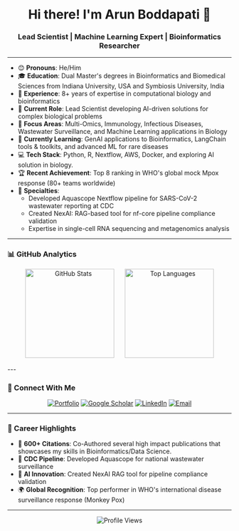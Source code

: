 <h1 align="center">Hi there! I'm Arun Boddapati 👋</h1>

<h3 align="center">Lead Scientist | Machine Learning Expert | Bioinformatics Researcher</h3>

---

- 😊 **Pronouns**: He/Him
- 🎓 **Education**: Dual Master's degrees in Bioinformatics and Biomedical Sciences from Indiana University, USA and Symbiosis University, India
- 💼 **Experience**: 8+ years of expertise in computational biology and bioinformatics
- 🔬 **Current Role**: Lead Scientist developing AI-driven solutions for complex biological problems
- 🚀 **Focus Areas**: Multi-Omics, Immunology, Infectious Diseases, Wastewater Surveillance, and Machine Learning applications in Biology
- 🧠 **Currently Learning**: GenAI applications to Bioinformatics, LangChain tools & toolkits, and advanced ML for rare diseases
- 💻 **Tech Stack**: Python, R, Nextflow, AWS, Docker, and exploring AI solution in biology.
- 🏆 **Recent Achievement**: Top 8 ranking in WHO's global mock Mpox response (80+ teams worldwide)
- 🧬 **Specialties**: 
  - Developed Aquascope Nextflow pipeline for SARS-CoV-2 wastewater reporting at CDC
  - Created NexAI: RAG-based tool for nf-core pipeline compliance validation
  - Expertise in single-cell RNA sequencing and metagenomics analysis

---

### 📊 GitHub Analytics

<p align="center">
  <img src="https://github-readme-stats.vercel.app/api?username=arunbodd&show_icons=true&custom_title=GitHub%20Statistics&title_color=64ffda&text_color=ccd6f6&icon_color=64ffda&bg_color=0a192f&hide_border=true" height="200" alt="GitHub Stats"/>
  &nbsp;&nbsp;&nbsp;&nbsp;
  <img src="https://github-readme-stats.vercel.app/api/top-langs/?username=arunbodd&hide=html&layout=compact&title_color=64ffda&text_color=ccd6f6&icon_color=64ffda&bg_color=0a192f&hide_border=true" height="200" alt="Top Languages"/>
</p>
---

### 🔗 Connect With Me

<div align="center">
  
[![Portfolio](https://img.shields.io/badge/Portfolio-000000?style=for-the-badge&logo=About.me&logoColor=white)](https://arunbodd.github.io/Portfolio)
[![Google Scholar](https://img.shields.io/badge/Google%20Scholar-4285F4?style=for-the-badge&logo=google-scholar&logoColor=white)](https://scholar.google.com/citations?user=ni4A6KgAAAAJ&hl=en)
[![LinkedIn](https://img.shields.io/badge/LinkedIn-0077B5?style=for-the-badge&logo=linkedin&logoColor=white)](https://www.linkedin.com/in/arunbodd/)
[![Email](https://img.shields.io/badge/Email-D14836?style=for-the-badge&logo=gmail&logoColor=white)](mailto:arunbodd@outlook.com)

</div>

---

### 🏅 Career Highlights

- 🔬 **600+ Citations**: Co-Authored several high impact publications that showcases my skills in Bioinformatics/Data Science.
- 🌊 **CDC Pipeline**: Developed Aquascope for national wastewater surveillance
- 🤖 **AI Innovation**: Created NexAI RAG tool for pipeline compliance validation
- 🌍 **Global Recognition**: Top performer in WHO's international disease surveillance response (Monkey Pox)

---

<div align="center">
  <img src="https://komarev.com/ghpvc/?username=arunbodd&color=64ffda&style=flat-square&label=Profile+Views" alt="Profile Views"/>
</div>
